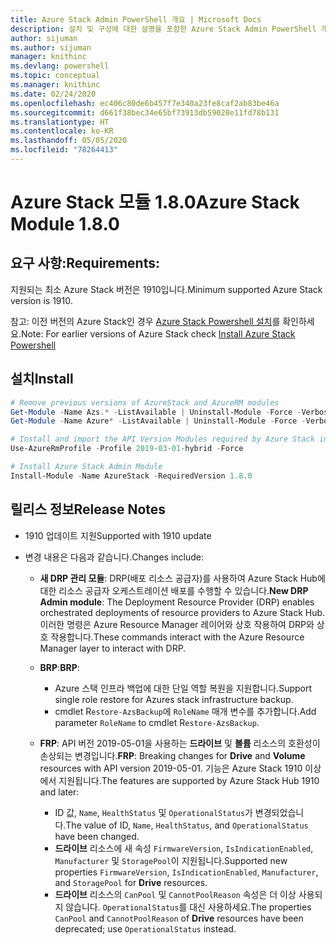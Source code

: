 ```yaml
---
title: Azure Stack Admin PowerShell 개요 | Microsoft Docs
description: 설치 및 구성에 대한 설명을 포함한 Azure Stack Admin PowerShell 개요입니다.
author: sijuman
ms.author: sijuman
manager: knithinc
ms.devlang: powershell
ms.topic: conceptual
ms.manager: knithinc
ms.date: 02/24/2020
ms.openlocfilehash: ec406c80de6b457f7e340a23fe8caf2ab83be46a
ms.sourcegitcommit: d661f38bec34e65bf73913db59028e11fd78b131
ms.translationtype: HT
ms.contentlocale: ko-KR
ms.lasthandoff: 05/05/2020
ms.locfileid: "78264413"
---
```

# <a name="azure-stack-module-180"></a><span data-ttu-id="f4d27-103">Azure Stack 모듈 1.8.0</span><span class="sxs-lookup"><span data-stu-id="f4d27-103">Azure Stack Module 1.8.0</span></span>

## <a name="requirements"></a><span data-ttu-id="f4d27-104">요구 사항:</span><span class="sxs-lookup"><span data-stu-id="f4d27-104">Requirements:</span></span>

<span data-ttu-id="f4d27-105">지원되는 최소 Azure Stack 버전은 1910입니다.</span><span class="sxs-lookup"><span data-stu-id="f4d27-105">Minimum supported Azure Stack version is 1910.</span></span>

<span data-ttu-id="f4d27-106">참고: 이전 버전의 Azure Stack인 경우 [Azure Stack Powershell 설치](https://docs.microsoft.com/azure/azure-stack/azure-stack-powershell-install#install-azure-stack-powershell)를 확인하세요.</span><span class="sxs-lookup"><span data-stu-id="f4d27-106">Note: For earlier versions of Azure Stack check [Install Azure Stack Powershell](https://docs.microsoft.com/azure/azure-stack/azure-stack-powershell-install#install-azure-stack-powershell)</span></span>

## <a name="install"></a><span data-ttu-id="f4d27-107">설치</span><span class="sxs-lookup"><span data-stu-id="f4d27-107">Install</span></span>

```powershell
# Remove previous versions of AzureStack and AzureRM modules
Get-Module -Name Azs.* -ListAvailable | Uninstall-Module -Force -Verbose
Get-Module -Name Azure* -ListAvailable | Uninstall-Module -Force -Verbose

# Install and import the API Version Modules required by Azure Stack into the current PowerShell session.
Use-AzureRmProfile -Profile 2019-03-01-hybrid -Force

# Install Azure Stack Admin Module
Install-Module -Name AzureStack -RequiredVersion 1.8.0
```

## <a name="release-notes"></a><span data-ttu-id="f4d27-108">릴리스 정보</span><span class="sxs-lookup"><span data-stu-id="f4d27-108">Release Notes</span></span>

* <span data-ttu-id="f4d27-109">1910 업데이트 지원</span><span class="sxs-lookup"><span data-stu-id="f4d27-109">Supported with 1910 update</span></span>
* <span data-ttu-id="f4d27-110">변경 내용은 다음과 같습니다.</span><span class="sxs-lookup"><span data-stu-id="f4d27-110">Changes include:</span></span>

    - <span data-ttu-id="f4d27-111">**새 DRP 관리 모듈**: DRP(배포 리소스 공급자)를 사용하여 Azure Stack Hub에 대한 리소스 공급자 오케스트레이션 배포를 수행할 수 있습니다.</span><span class="sxs-lookup"><span data-stu-id="f4d27-111">**New DRP Admin module**: The Deployment Resource Provider (DRP) enables orchestrated deployments of resource providers to Azure Stack Hub.</span></span> <span data-ttu-id="f4d27-112">이러한 명령은 Azure Resource Manager 레이어와 상호 작용하여 DRP와 상호 작용합니다.</span><span class="sxs-lookup"><span data-stu-id="f4d27-112">These commands interact with the Azure Resource Manager layer to interact with DRP.</span></span>

    - <span data-ttu-id="f4d27-113">**BRP**:</span><span class="sxs-lookup"><span data-stu-id="f4d27-113">**BRP**:</span></span>
        - <span data-ttu-id="f4d27-114">Azure 스택 인프라 백업에 대한 단일 역할 복원을 지원합니다.</span><span class="sxs-lookup"><span data-stu-id="f4d27-114">Support single role restore for Azures stack infrastructure backup.</span></span>
        - <span data-ttu-id="f4d27-115">cmdlet R`estore-AzsBackup`에 `RoleName` 매개 변수를 추가합니다.</span><span class="sxs-lookup"><span data-stu-id="f4d27-115">Add parameter `RoleName` to cmdlet R`estore-AzsBackup`.</span></span>

    - <span data-ttu-id="f4d27-116">**FRP**: API 버전 2019-05-01을 사용하는 **드라이브** 및 **볼륨** 리소스의 호환성이 손상되는 변경입니다.</span><span class="sxs-lookup"><span data-stu-id="f4d27-116">**FRP**: Breaking changes for **Drive** and **Volume** resources with API version 2019-05-01.</span></span> <span data-ttu-id="f4d27-117">기능은 Azure Stack 1910 이상에서 지원됩니다.</span><span class="sxs-lookup"><span data-stu-id="f4d27-117">The features are supported by Azure Stack Hub 1910 and later:</span></span>
        - <span data-ttu-id="f4d27-118">ID 값, `Name`, `HealthStatus` 및 `OperationalStatus`가 변경되었습니다.</span><span class="sxs-lookup"><span data-stu-id="f4d27-118">The value of ID, `Name`, `HealthStatus`, and `OperationalStatus` have been changed.</span></span>
        - <span data-ttu-id="f4d27-119">**드라이브** 리소스에 새 속성 `FirmwareVersion`, `IsIndicationEnabled`, `Manufacturer` 및 `StoragePool`이 지원됩니다.</span><span class="sxs-lookup"><span data-stu-id="f4d27-119">Supported new properties `FirmwareVersion`, `IsIndicationEnabled`, `Manufacturer`, and `StoragePool` for **Drive** resources.</span></span>
        - <span data-ttu-id="f4d27-120">**드라이브** 리소스의 `CanPool` 및 `CannotPoolReason` 속성은 더 이상 사용되지 않습니다. `OperationalStatus`를 대신 사용하세요.</span><span class="sxs-lookup"><span data-stu-id="f4d27-120">The properties `CanPool` and `CannotPoolReason` of **Drive** resources have been deprecated; use `OperationalStatus` instead.</span></span>
